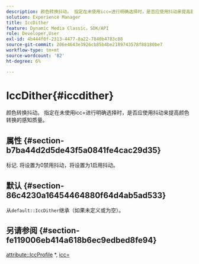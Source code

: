 ```yaml
---
description: 颜色转换抖动。 指定在未使用icc=进行明确选择时，是否应使用抖动来提高颜色转换的感知质量。
solution: Experience Manager
title: IccDither
feature: Dynamic Media Classic，SDK/API
role: Developer,User
exl-id: 4b444f0f-2313-4477-8a22-7840b4783c88
source-git-commit: 206e4643e3926cb85b4be2189743578f88180be7
workflow-type: tm+mt
source-wordcount: '82'
ht-degree: 6%

---
```


# IccDither{#iccdither}

颜色转换抖动。 指定在未使用icc=进行明确选择时，是否应使用抖动来提高颜色转换的感知质量。

## 属性 {#section-b7ba44d2d5de43f5a0841fe4cac29d35}

标记. 将设置为0禁用抖动，将设置为1启用抖动。

## 默认 {#section-86c4230a16454464880f64d4ab5ad533}

从`default::IccDither`继承（如果未定义或为空）。

## 另请参阅 {#section-fe119006eb414a618b6ec9edbed8fe94}

[attribute::IccProfile](../../../../../is-api/image-catalog/image-serving-api-ref/c-image-catalog-reference/c-attributes-reference/r-iccprofilegray.md) *,  [icc=](../../../../../is-api/http-ref/image-serving-api-ref/c-http-protocol-reference/c-command-reference/r-icc.md#reference-182b5679e21e4df3b4d330535a5a7517)
